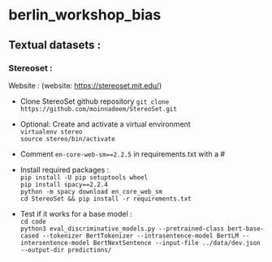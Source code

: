# berlin_workshop_bias

## Textual datasets :
### Stereoset : 
Website : (website: https://stereoset.mit.edu/)

* Clone StereoSet github repository `git clone https://github.com/moinnadeem/StereoSet.git`

* Optional: Create and activate a virtual environment  
`virtualenv stereo`  
`source stereo/bin/activate`  

* Comment `en-core-web-sm==2.2.5` in requirements.txt with a #  

* Install required packages :  
`pip install -U pip setuptools wheel`  
`pip install spacy==2.2.4`  
`python -m spacy download en_core_web_sm`  
`cd StereoSet && pip install -r requirements.txt`  

* Test if it works for a base model :  
`cd code`  
`python3 eval_discriminative_models.py --pretrained-class bert-base-cased --tokenizer BertTokenizer --intrasentence-model BertLM --intersentence-model BertNextSentence --input-file ../data/dev.json --output-dir predictions/`  


